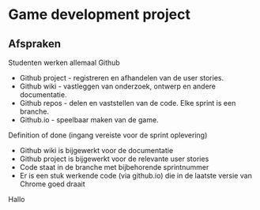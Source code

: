 # Game development project

## Afspraken
Studenten werken allemaal Github
- Github project - registreren en afhandelen van de user stories.
- Github wiki - vastleggen van onderzoek, ontwerp en andere documentatie.
- Github repos - delen en vaststellen van de code. Elke sprint is een branche.
- Github.io - speelbaar maken van de game.

Definition of done (ingang vereiste voor de sprint oplevering)
- Github wiki is bijgewerkt voor de documentatie
- Github project is bijgewerkt voor de relevante user stories
- Code staat in de branche met bijbehorende sprintnummer
- Er is een stuk werkende code (via github.io) die in de laatste versie van Chrome goed draait

Hallo

